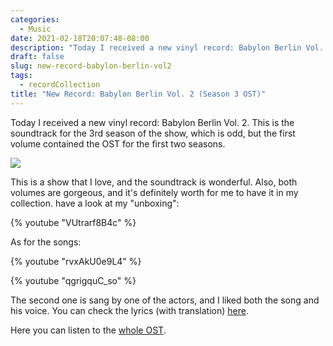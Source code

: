 ```yaml
---
categories:
  - Music
date: 2021-02-18T20:07:48-08:00
description: "Today I received a new vinyl record: Babylon Berlin Vol. 2. This is the soundtrack for the 3rd season of the show, which is odd, but the first volume contained the OST for the first two seasons."
draft: false
slug: new-record-babylon-berlin-vol2
tags:
  - recordCollection
title: "New Record: Babylon Berlin Vol. 2 (Season 3 OST)"
---
```


Today I received a new vinyl record: Babylon Berlin Vol. 2. This is the soundtrack for the 3rd season of the show, which is odd, but the first volume contained the OST for the first two seasons.

![](https://i.imgur.com/BYvu8p7.jpg)

<!--more-->

This is a show that I love, and the soundtrack is wonderful. Also, both volumes are gorgeous, and it's definitely worth for me to have it in my collection. have a look at my "unboxing":

{% youtube "VUtrarf8B4c" %}

As for the songs:

{% youtube "rvxAkU0e9L4" %}

{% youtube "qgrigquC_so" %}

The second one is sang by one of the actors, and I liked both the song and his voice. You can check the lyrics (with translation) [here](https://www.musixmatch.com/lyrics/Woods-of-Birnam/Du-bist-alles/translation/english).

Here you can listen to the [whole OST](https://open.spotify.com/album/44EqvbbLocS6wWZHSItcna).
